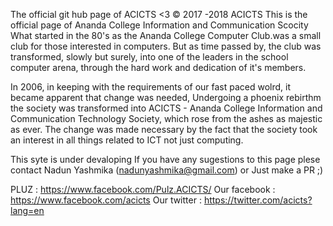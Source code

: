 The official git hub page of ACICTS <3
 © 2017 -2018 ACICTS
This is the official page of Ananda College Information and Communication Scocity What started in the 80's as the Ananda College 
Computer Club.was a small club for those interested in computers. But as time passed by, the club was transformed, slowly but 
surely, into one of the leaders in the school computer arena, through the hard work and dedication of it's members.

In 2006, in keeping with the requirements of our fast paced wolrd, it became apparent that change was needed, Undergoing a
phoenix rebirthm the society was transformed into ACICTS - Ananda College Information and Communication Technology Society, 
which rose from the ashes as majestic as ever. The change was made necessary by the fact that the society took an interest in
all things related to ICT not just computing.

This syte is under devaloping 
If you have any sugestions to this page plese contact Nadun Yashmika (nadunyashmika@gmail.com) or Just make a PR ;)

PLUZ : https://www.facebook.com/Pulz.ACICTS/
Our facebook : https://www.facebook.com/acicts
Our twitter : https://twitter.com/acicts?lang=en
